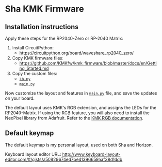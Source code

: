 # Sha KMK Firmware

## Installation instructions

Apply these steps for the RP2040-Zero or RP-2040 Matrix:

1. Install CircuitPython:
    * https://circuitpython.org/board/waveshare_rp2040_zero/
2. Copy KMK firmware files:
    * https://github.com/KMKfw/kmk_firmware/blob/master/docs/en/Getting_Started.md
3. Copy the custom files:
    * [`kb.py`](kb.py)
    * [`main.py`](main.py)

Now customize the layout and features in [`main.py`](main.py) file, and save the updates on your board.

The default layout uses KMK's RGB extension, and assigns the LEDs for the RP2040-Matrix. If using the RGB feature, you will also need to install the NeoPixel library from Adafruit. Refer to the [KMK RGB documentation](http://kmkfw.io/docs/rgb#circuitpython).

## Default keymap

The default keymap is my personal layout, used on both Sha and Horizon.

Keyboard layout editor URL: http://www.keyboard-layout-editor.com/#/gists/a50829674ed7be41396659aaf38d1ddb